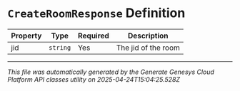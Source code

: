# `CreateRoomResponse` Definition

| Property | Type | Required | Description |
|----------|------|----------|-------------|
| jid | `string` | Yes | The jid of the room |

---

*This file was automatically generated by the Generate Genesys Cloud Platform API classes utility on 2025-04-24T15:04:25.528Z*